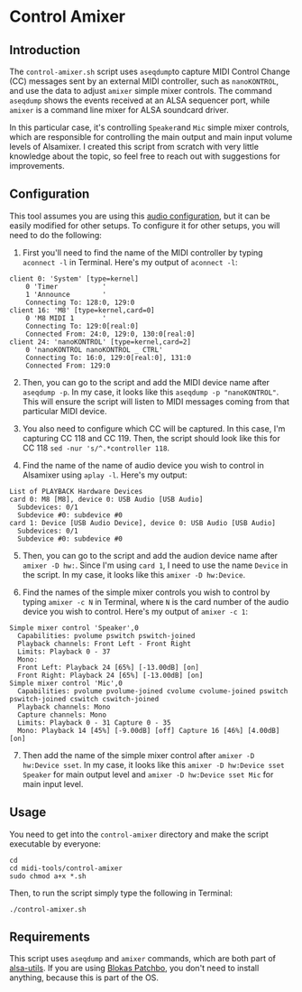# Control Amixer

## Introduction

The `control-amixer.sh` script uses `aseqdump`to capture MIDI Control Change (CC) messages sent by an external MIDI controller, such as `nanoKONTROL`, and use the data to adjust `amixer` simple mixer controls. The command `aseqdump` shows the events received at an ALSA sequencer port, while `amixer` is a command line mixer for ALSA soundcard driver.

In this particular case, it's controlling `Speaker`and `Mic` simple mixer controls, which are responsible for controlling the main output and main input volume levels of Alsamixer. I created this script from scratch with very little knowledge about the topic, so feel free to reach out with suggestions for improvements.

## Configuration

This tool assumes you are using this [audio configuration](https://github.com/RowdyVoyeur/m8c-rpi4/blob/main/AUDIOGUIDE.md), but it can be easily modified for other setups. To configure it for other setups, you will need to do the following:

1. First you'll need to find the name of the MIDI controller by typing `aconnect -l` in Terminal. Here's my output of `aconnect -l`:
```
client 0: 'System' [type=kernel]
    0 'Timer           '
    1 'Announce        '
	Connecting To: 128:0, 129:0
client 16: 'M8' [type=kernel,card=0]
    0 'M8 MIDI 1       '
	Connecting To: 129:0[real:0]
	Connected From: 24:0, 129:0, 130:0[real:0]
client 24: 'nanoKONTROL' [type=kernel,card=2]
    0 'nanoKONTROL nanoKONTROL _ CTRL'
	Connecting To: 16:0, 129:0[real:0], 131:0
	Connected From: 129:0
```

2. Then, you can go to the script and add the MIDI device name after `aseqdump -p`. In my case, it looks like this `aseqdump -p "nanoKONTROL"`. This will ensure the script will listen to MIDI messages coming from that particular MIDI device.

3. You also need to configure which CC will be captured. In this case, I'm capturing CC 118 and CC 119. Then, the script should look like this for CC 118 `sed -nur 's/^.*controller 118`.

4. Find the name of the name of audio device you wish to control in Alsamixer using `aplay -l`. Here's my output:
```
List of PLAYBACK Hardware Devices
card 0: M8 [M8], device 0: USB Audio [USB Audio]
  Subdevices: 0/1
  Subdevice #0: subdevice #0
card 1: Device [USB Audio Device], device 0: USB Audio [USB Audio]
  Subdevices: 0/1
  Subdevice #0: subdevice #0
```

5. Then, you can go to the script and add the audion device name after `amixer -D hw:`. Since I'm using `card 1`, I need to use the name `Device` in the script. In my case, it looks like this `amixer -D hw:Device`.

6. Find the names of the simple mixer controls you wish to control by typing `amixer -c N` in Terminal, where `N` is the card number of the audio device you wish to control. Here's my output of `amixer -c 1`:
```
Simple mixer control 'Speaker',0
  Capabilities: pvolume pswitch pswitch-joined
  Playback channels: Front Left - Front Right
  Limits: Playback 0 - 37
  Mono:
  Front Left: Playback 24 [65%] [-13.00dB] [on]
  Front Right: Playback 24 [65%] [-13.00dB] [on]
Simple mixer control 'Mic',0
  Capabilities: pvolume pvolume-joined cvolume cvolume-joined pswitch pswitch-joined cswitch cswitch-joined
  Playback channels: Mono
  Capture channels: Mono
  Limits: Playback 0 - 31 Capture 0 - 35
  Mono: Playback 14 [45%] [-9.00dB] [off] Capture 16 [46%] [4.00dB] [on]
```

7. Then add the name of the simple mixer control after `amixer -D hw:Device sset`. In my case, it looks like this `amixer -D hw:Device sset Speaker` for main output level and `amixer -D hw:Device sset Mic` for main input level.

## Usage

You need to get into the `control-amixer` directory and make the script executable by everyone:
```
cd
cd midi-tools/control-amixer
sudo chmod a+x *.sh
```

Then, to run the script simply type the following in Terminal:
```
./control-amixer.sh
```

## Requirements

This script uses `aseqdump` and `amixer` commands, which are both part of [alsa-utils](https://github.com/alsa-project/alsa-utils). If you are using [Blokas Patchbo](https://blokas.io/patchbox-os), you don't need to install anything, because this is part of the OS.
